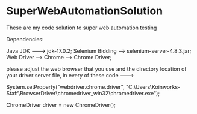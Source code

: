 # SuperWebAutomationSolution
These are my code solution to super web automation testing 

Dependencies:

Java JDK ---> jdk-17.0.2;
Selenium Bidding --> selenium-server-4.8.3.jar;
Web Driver --> Chrome --> Chrome Driver;

please adjust the web browser that you use and the directory location of your driver server file, in every of these code ---> 

System.setProperty("webdriver.chrome.driver", "C:\\Users\\Koinworks-Staff\\BrowserDriver\\chromedriver_win32\\chromedriver.exe");
		
ChromeDriver driver = new ChromeDriver();
